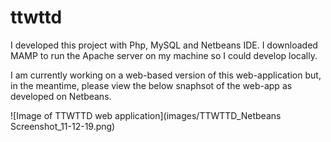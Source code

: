 # ttwttd

I developed this project with Php, MySQL and Netbeans IDE. I downloaded MAMP to run the Apache server on my machine so I could develop locally.

I am currently working on a web-based version of this web-application but, in the meantime, please view the below snaphsot of the web-app as developed on Netbeans.

![Image of TTWTTD web application](images/TTWTTD_Netbeans Screenshot_11-12-19.png)
